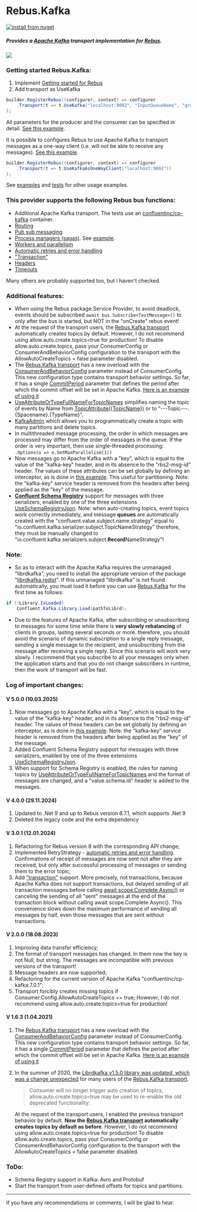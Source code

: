 # Rebus.Kafka

[![install from nuget](https://img.shields.io/nuget/v/Rebus.Kafka.svg?style=flat-square)](https://www.nuget.org/packages/Rebus.Kafka)

##### Provides a [Apache Kafka](https://kafka.apache.org/) transport implementation for [Rebus](https://github.com/rebus-org/Rebus).
![](https://raw.githubusercontent.com/glazkovalex/Rebus.Kafka/master/image.png)
### Getting started Rebus.Kafka:
1. Implement [Getting started for Rebus](https://github.com/rebus-org/Rebus#getting-started)
2. Add transport as UseKafka
```csharp
builder.RegisterRebus((configurer, context) => configurer
	.Transport(t => t.UseKafka("localhost:9092", "InputQueueName", "groupName"))
);
```

All parameters for the producer and the consumer can be specified in detail. [See this example](https://github.com/glazkovalex/Rebus.Kafka/blob/master/Examples/Scaleout.Producer/Program.cs).

It is possible to configures Rebus to use Apache Kafka to transport messages as a one-way client (i.e. will not be able to receive any messages). [See this example](https://github.com/glazkovalex/Rebus.Kafka/blob/master/Examples/KafkaAsOneWayTransport/Program.cs).

```csharp
builder.RegisterRebus((configurer, context) => configurer
	.Transport(t => t.UseKafkaAsOneWayClient("localhost:9092"))
);
```

See [examples](https://github.com/glazkovalex/Rebus.Kafka/tree/master/Examples) and [tests](https://github.com/glazkovalex/Rebus.Kafka/tree/master/Rebus.Kafka.Tests) for other usage examples.

### This provider supports the following Rebus bus functions:

* Additional Apache Kafka transport. The tests use an [confluentinc/cp-kafka](https://hub.docker.com/r/confluentinc/cp-kafka) container.
* [Routing](https://github.com/rebus-org/Rebus/wiki/Routing)
* [Pub sub messaging](https://github.com/rebus-org/Rebus/wiki/Pub-sub-messaging)
* [Process managers (sagas)](https://github.com/rebus-org/RebusSamples/blob/master/Sagas/README.md). See [example](https://github.com/glazkovalex/Rebus.Kafka/blob/14e06b88634b9b2b1051026ed808b7f1148bab52/Examples/IdempotentSaga/Program.cs#L49).
* [Workers and parallelism](https://github.com/rebus-org/Rebus/wiki/Workers-and-parallelism)
* [Automatic retries and error handling](https://github.com/rebus-org/Rebus/wiki/Automatic-retries-and-error-handling)
* ["Transaction"](https://github.com/rebus-org/Rebus/wiki/Transactions) 
* [Headers](https://github.com/glazkovalex/Rebus.Kafka/blob/d7297c278bc5ecf9181e48d443950073dd5fd7ed/Rebus.Kafka.Tests/SimpleTests.cs#L38)
* [Timeouts](https://github.com/rebus-org/Rebus/wiki/Timeouts)

Many others are probably supported too, but I haven't checked.

### Additional features:

* When using the Rebus package.Service Provider, to avoid deadlock, events should be subscribed `await bus.Subscribe<TestMessage>()` to only after the bus is started, but NOT in the "onCreate" rebus event!
* At the request of the transport users, the [Rebus.Kafka transport](https://github.com/glazkovalex/Rebus.Kafka) automatically creates topics by default. However, I do not recommend using allow.auto.create.topics=true for production! To disable allow.auto.create.topics, pass your ConsumerConfig or ConsumerAndBehaviorConfig configuration to the transport with the AllowAutoCreateTopics = false parameter disabled.
* The [Rebus.Kafka transport](https://github.com/glazkovalex/Rebus.Kafka) has a new overload with the [ConsumerAndBehaviorConfig](https://github.com/glazkovalex/Rebus.Kafka/blob/master/Rebus.Kafka/Configs/ConsumerAndBehaviorConfig.cs) parameter instead of ConsumerConfig. This new configuration type contains transport behavior settings. So far, it has a single [CommitPeriod](https://github.com/glazkovalex/Rebus.Kafka/blob/master/Rebus.Kafka/Configs/ConsumerBehaviorConfig.cs) parameter that defines the period after which the commit offset will be set in Apache Kafka. [Here is an example of using it ](https://github.com/glazkovalex/Rebus.Kafka/blob/master/Rebus.Kafka.Tests/SimpleTests.cs#L69)
* [UseAttributeOrTypeFullNameForTopicNames](https://github.com/glazkovalex/Rebus.Kafka/blob/e292ac48d9049785123bb2ab005969ed0c3ccb48/IdempotentSaga/Program.cs#L58) simplifies naming the topic of events by Name from [TopicAttribute({TopicName})](https://github.com/glazkovalex/Rebus.Kafka/blob/e292ac48d9049785123bb2ab005969ed0c3ccb48/IdempotentSaga/Messages/KickoffSagaMessages.cs#L5) or to "---Topic---.{Spacename}.{TypeName}".
* [KafkaAdmin](https://github.com/glazkovalex/Rebus.Kafka/blob/master/Rebus.Kafka/KafkaAdmin.cs) which allows you to programmatically create a topic with many partitions and delete topics.
* In multithreaded message processing, the order in which messages are processed may differ from the order of messages in the queue. If the order is very important, then use single-threaded processing: `.Options(o => o.SetMaxParallelism(1))`
* Now messages go to Apache Kafka with a "key", which is equal to the value of the "kafka-key" header, and in its absence to the "rbs2-msg-id" header. The values of these attributes can be set globally by defining an interceptor, as is done in [this example](https://github.com/glazkovalex/Rebus.Kafka/blob/0b4782f9a8ba26cfddc5874ff75eea815a5ddc82/Examples/SchemaRegistry/Program.cs#L69). This useful for partitioning. Note: the "kafka-key" service header is removed from the headers after being applied as the "key" of the message.
* [**Confluent Schema Registry**](https://docs.confluent.io/platform/current/schema-registry/schema_registry_onprem_tutorial.html) support for messages with three serializers, enabled by one of the three extensions [UseSchemaRegistryJson](https://github.com/glazkovalex/Rebus.Kafka/blob/0b4782f9a8ba26cfddc5874ff75eea815a5ddc82/Examples/SchemaRegistry/Program.cs#L63). Note: when auto-creating topics, event topics work correctly immediately, and message **queues** are automatically created with the "confluent.value.subject.name.strategy" equal to "io.confluent.kafka.serializer.subject.TopicNameStrategy" therefore, they must be manually changed to "io.confluent.kafka.serializers.subject.**Record**NameStrategy"!
 
### Note: 
- So as to interact with the Apache Kafka requires the unmanaged "librdkafka", you need to install the appropriate version of the package "[librdkafka.redist](https://www.nuget.org/packages/librdkafka.redist)". If this unmanaged "librdkafka" is not found automatically, you must load it before you can use [Rebus.Kafka](https://github.com/glazkovalex/Rebus.Kafka) for the first time as follows:

```csharp
if (!Library.IsLoaded)
	Confluent.Kafka.Library.Load(pathToLibrd);
```

- Due to the features of Apache Kafka, after subscribing or unsubscribing to messages for some time while there is **very slowly rebalancing** of clients in groups, lasting several seconds or more. therefore, you should avoid the scenario of dynamic subscription to a single reply message, sending a single message to the recipient, and unsubscribing from the message after receiving a single reply. Since this scenario will work very slowly. I recommend that you subscribe to all your messages only when the application starts and that you do not change subscribers in runtime, then the work of transport will be fast.

### Log of important changes:
#### V 5.0.0 (10.03.2025)
1. Now messages go to Apache Kafka with a "key", which is equal to the value of the "kafka-key" header, and in its absence to the "rbs2-msg-id" header. The values of these headers can be set globally by defining an interceptor, as is done in [this example](https://github.com/glazkovalex/Rebus.Kafka/blob/0b4782f9a8ba26cfddc5874ff75eea815a5ddc82/Examples/SchemaRegistry/Program.cs#L69). Note: the "kafka-key" service header is removed from the headers after being applied as the "key" of the message.
2. Added Confluent Schema Registry support for messages with three serializers, enabled by one of the three extensions [UseSchemaRegistryJson](https://github.com/glazkovalex/Rebus.Kafka/blob/0b4782f9a8ba26cfddc5874ff75eea815a5ddc82/Examples/SchemaRegistry/Program.cs#L63).
3. When support for Schema Registry is enabled, the rules for naming topics by [UseAttributeOrTypeFullNameForTopicNames](https://github.com/glazkovalex/Rebus.Kafka/blob/820e6f1625759d692fe8b7dd5dabcc1d82483f01/Rebus.Kafka/Extensions/SchemasRegisterRebusConfigurerExtension.cs#L37) and the format of messages are changed, and a "value.schema.id" header is added to the messages.

#### V 4.0.0 (29.11.2024)
1. Updated to .Net 9 and up to Rebus version 8.7.1, which supports .Net 9
2. Deleted the legacy code and the extra dependency

#### V 3.0.1 (12.01.2024)
1. Refactoring for Rebus version 8 with the corresponding API change;
2. Implemented RetryStrategy - [automatic retries and error handling](https://github.com/rebus-org/Rebus/wiki/Automatic-retries-and-error-handling). Confirmations of receipt of messages are now sent not after they are received, but only after successful processing of messages or sending them to the error topic; 
3. Add ["transaction"](https://github.com/rebus-org/Rebus/wiki/Transactions) support. More precisely, not transactions, because Apache Kafka does not support transactions, but delayed sending of all transaction messages before calling [await scope.Complete Async()](https://github.com/glazkovalex/Rebus.Kafka/blob/bb7775d2b395fac10d2840517649722e279115e0/Rebus.Kafka.Tests/TransactionsTests.cs#L69) or canceling the sending of all "sent" messages at the end of the transaction block without calling await scope.Complete Async(). This convenience slows down the maximum performance of sending all messages by half, even those messages that are sent without transactions.

#### V 2.0.0 (18.08.2023)
1. Improving data transfer efficiency; 
2. The format of transport messages has changed. In them now the key is not Null, but string. The messages are incompatible with previous versions of the transport!
3. Message headers are now supported;
4. Refactoring for the current version of Apache Kafka "confluentinc/cp-kafka:7.0.1"; 
5. Transport forcibly creates missing topics if Consumer.Config.AllowAutoCreateTopics == true; However, I do not recommend using allow.auto.create.topics=true for production! 

#### V 1.6.3 (1.04.2021)
1. The [Rebus.Kafka transport](https://github.com/glazkovalex/Rebus.Kafka) has a new overload with the [ConsumerAndBehaviorConfig](https://github.com/glazkovalex/Rebus.Kafka/blob/master/Rebus.Kafka/Configs/ConsumerAndBehaviorConfig.cs) parameter instead of ConsumerConfig. This new configuration type contains transport behavior settings. So far, it has a single [CommitPeriod](https://github.com/glazkovalex/Rebus.Kafka/blob/master/Rebus.Kafka/Configs/ConsumerBehaviorConfig.cs) parameter that defines the period after which the commit offset will be set in Apache Kafka. [Here is an example of using it ](https://github.com/glazkovalex/Rebus.Kafka/blob/master/Rebus.Kafka.Tests/SimpleTests.cs#L69)

2. In the summer of 2020, the [Librdkafka v1.5.0 library was updated, which was a change unexpected](https://github.com/edenhill/librdkafka/releases/tag/v1.5.0) for many users of the [Rebus.Kafka transport](https://github.com/glazkovalex/Rebus.Kafka). 
	> Consumer will no longer trigger auto creation of topics, allow.auto.create.topics=true may be used to re-enable the old deprecated functionality:
 
	At the request of the transport users, I enabled the previous transport behavior by default. **Now the [Rebus.Kafka transport](https://github.com/glazkovalex/Rebus.Kafka) automatically creates topics by default as before**. 
	However, I do not recommend using allow.auto.create.topics=true for production! To disable allow.auto.create.topics, pass your ConsumerConfig or ConsumerAndBehaviorConfig configuration to the transport with the AllowAutoCreateTopics = false parameter disabled.

### ToDo: 
- Schema Registry support in Kafka: Avro and Protobuf
- Start the transport from user-defined offsets for topics and partitions.
---
If you have any recommendations or comments, I will be glad to hear.
